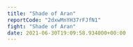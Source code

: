 ```yaml
---
title: "Shade of Aran"
reportCode: "2dxwMnYH37rFJfN1"
fight: "Shade of Aran"
date: 2021-06-30T19:09:58.934000+00:00
---
```

